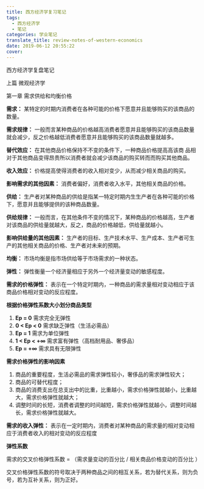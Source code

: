 ```yaml
---
title: 西方经济学复习笔记
tags:
  - 西方经济学
  - 笔记
categories: 学业笔记
translate_title: review-notes-of-western-economics
date: 2019-06-12 20:55:22
cover:
---
```

西方经济学复盘笔记

上篇 微观经济学

第一章 需求供给和均衡价格

**需求：** 某特定的时期内消费者在各种可能的价格下愿意并且能够购买的该商品的数量。

**需求规律：** 一般而⾔某种商品的价格越高消费者愿意并且能够购买的该商品数量就会减少，反之价格越低消费者愿意并且能够购买的该商品数量就越多。

**替代效应：** 在其他商品价格保持不不变的条件下，一种商品价格提⾼高该商 品相对于其他商品变得昂贵所以消费者就会减少该商品的购买转⽽而购买其他商品。

**收入效应：** 价格提高使得消费者的收入相对变少，从而减少相关商品的购买。

**影响需求的其他因素：** 消费者偏好，消费者收入水平，其他相关商品的价格。

**供给：** 生产者对某种商品的供给是指某一特定时期内⽣生产者在各种可能的价格下，愿意并且能够提供的该种商品数量。

**供给规律：** 一般而言，在其他条件不变的情况下，某种商品的价格越高，生产者对该商品的供给量就越大，反之，商品的价格越低，供给量就越小。

**影响供给量的其他因素：** 生产者的目标、生产技术水平、生产成本、生产者可生产的其他相关商品的价格、生产者对未来的预期。

**均衡：** 市场均衡是指市场供给等于市场需求的一种状态。

**弹性：** 弹性衡量一个经济量相应于另外一个经济量变动的敏感程度。

**需求的价格弹性：** 表示在一个特定时期内，一种商品的需求量相对变动相应于该商品价格相对变动的反应程度。

**根据价格弹性系数大小划分商品类型**

1. **Ep = 0** 需求完全无弹性
2. **0 < Ep < 0** 需求缺乏弹性（生活必需品）
3. **Ep = 1** 需求为单位弹性
4. **1 < Ep < +∞** 需求富有弹性（高档耐用品、奢侈品）
5. **Ep = +∞** 需求具有无限弹性

**需求价格弹性的影响因素**

1. 商品的重要程度，生活必需品的需求弹性较小，奢侈品的需求弹性较大；
2. 商品的可替代程度；
3. 商品的消费支出在总支出中的比重，比重越小，需求价格弹性就越小，比重越大，需求价格弹性就越大；
4. 调整时间的长短，消费者调整的时间越短，需求价格弹性就越小，调整时间越长，需求价格弹性就越大。

**需求的收入弹性：** 表示在一定时期内，消费者对某种商品的需求量的相对变动相应于消费者收入的相对变动的反应程度

**弹性系数**

需求的交叉价格弹性系数 = （需求量变动的百分比 / 相关商品价格变动的百分比 ）

交叉价格弹性系数的符号取决于两种商品之间的相互关系，若为替代关系，则为负号，若为互补关系，则为正好。

